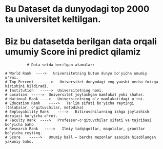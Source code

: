 # Bu Dataset da dunyodagi top 2000 ta universitet keltilgan.

# Biz bu datasetda berilgan data orqali umumiy Score ini predict qilamiz

              # Data setda berilgan atamalar:

    # World Rank  ---->   Universitetning butun dunyo bo'yicha umumiy o'rni.
	# Top Percent   ----->   Universitet dunyodagi eng yaxshi necha foizga kirishini bildiradi.
    # Institution   ----->  Universitetning nomi.
    # Location  ----->  Universitet joylashgan mamlakat yoki shahar.
    # National Rank	---->   Universitetning o'z mamlakatidagi o'rni.
    # Education Rank    ---->   Ta'lim sifati bo'yicha reytingi (talabalar, o'qituvchilar, metodika)
    # Employability Rank    ---->   Bitiruvchilarning ishga joylashish darajasi bo'yicha o'rni.
    # Faculty Rank  ---->   Professor-o'qituvchilar sifati va tajribasi bo'yicha baho
    # Research Rank   ---->   Ilmiy tadqiqotlar, maqolalar, grantlar bo'yicha reyting.
    # Score    ----->   Umumiy ball – barcha mezonlar asosida hisoblangan yakuniy baho.